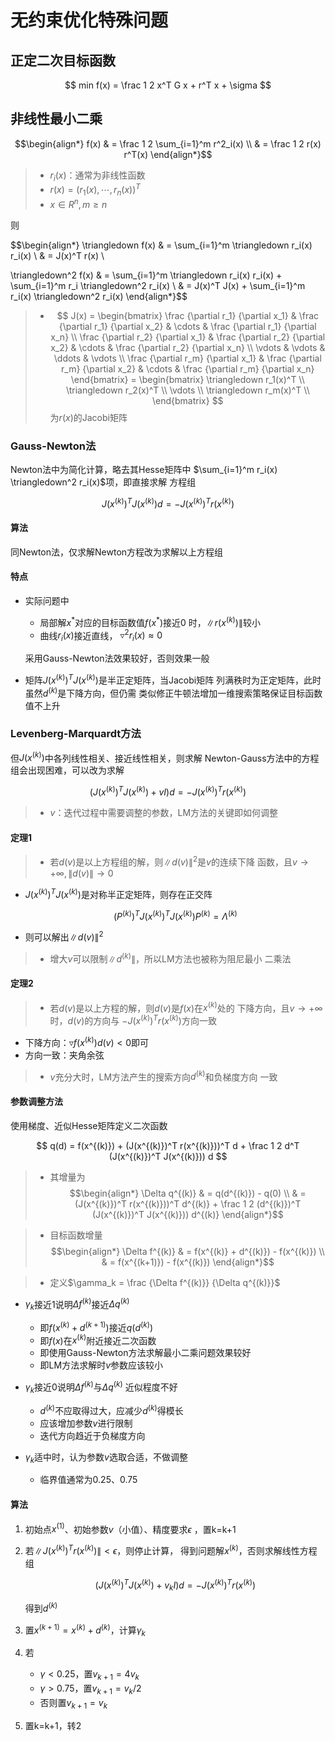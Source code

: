 #	无约束优化特殊问题

##	正定二次目标函数

$$
min f(x) = \frac 1 2 x^T G x + r^T x + \sigma
$$

##	非线性最小二乘

$$\begin{align*}
f(x) & = \frac 1 2 \sum_{i=1}^m r^2_i(x) \\
& = \frac 1 2 r(x) r^T(x)
\end{align*}$$

> - $r_i(x)$：通常为非线性函数
> - $r(x) = (r_1(x), \cdots, r_n(x))^T$
> - $x \in R^n, m \geq n$

则

$$\begin{align*}
\triangledown f(x) & = \sum_{i=1}^m \triangledown r_i(x)
	r_i(x) \\
& = J(x)^T r(x) \\

\triangledown^2 f(x) & = \sum_{i=1}^m \triangledown r_i(x)
	r_i(x) + \sum_{i=1}^m r_i \triangledown^2 r_i(x) \\
& = J(x)^T J(x) + \sum_{i=1}^m r_i(x) \triangledown^2 r_i(x)
\end{align*}$$

> - $$
	J(x) = \begin{bmatrix}
	\frac {\partial r_1} {\partial x_1} &
		\frac {\partial r_1} {\partial x_2} & \cdots &
		\frac {\partial r_1} {\partial x_n} \\
	\frac {\partial r_2} {\partial x_1} &
		\frac {\partial r_2} {\partial x_2} & \cdots &
		\frac {\partial r_2} {\partial x_n} \\
	\vdots & \vdots & \ddots & \vdots \\
	\frac {\partial r_m} {\partial x_1} &
		\frac {\partial r_m} {\partial x_2} & \cdots &
		\frac {\partial r_m} {\partial x_n}
	\end{bmatrix}
	= \begin{bmatrix}
	\triangledown r_1(x)^T \\
	\triangledown r_2(x)^T \\
	\vdots \\
	\triangledown r_m(x)^T \\
	\end{bmatrix}
	$$
	为$r(x)$的Jacobi矩阵

###	Gauss-Newton法

Newton法中为简化计算，略去其Hesse矩阵中
$\sum_{i=1}^m r_i(x) \triangledown^2 r_i(x)$项，即直接求解
方程组

$$
J(x^{(k)})^T J(x^{(k)}) d = -J(x^{(k)})^T r(x^{(k)})
$$

####	算法

同Newton法，仅求解Newton方程改为求解以上方程组

####	特点

-	实际问题中

	-	局部解$x^{ * }$对应的目标函数值$f(x^{ * })$接近0
		时，$\|r(x^{(k)})\|$较小
	-	曲线$r_i(x)$接近直线，
		$\triangledown^2 r_i(x) \approx 0$

	采用Gauss-Newton法效果较好，否则效果一般

-	矩阵$J(x^{(k)})^T J(x^{(k)})$是半正定矩阵，当Jacobi矩阵
	列满秩时为正定矩阵，此时虽然$d^{(k)}$是下降方向，但仍需
	类似修正牛顿法增加一维搜索策略保证目标函数值不上升

###	Levenberg-Marquardt方法

但$J(x^{(k)})$中各列线性相关、接近线性相关，则求解
Newton-Gauss方法中的方程组会出现困难，可以改为求解

$$
(J(x^{(k)})^T J(x^{(k)}) + vI) d = -J(x^{(k)})^T r(x^{(k)})
$$

> - $v$：迭代过程中需要调整的参数，LM方法的关键即如何调整

####	定理1

> - 若$d(v)$是以上方程组的解，则$\|d(v)\|^2$是$v$的连续下降
	函数，且$v \rightarrow +\infty, \|d(v)\| \rightarrow 0$

-	$J(x^{(k)})^T J(x^{(k)})$是对称半正定矩阵，则存在正交阵

	$$
	(P^{(k)})^T J(x^{(k)})^T J(x^{(k)}) P^{(k)} =
		\Lambda^{(k)}
	$$

-	则可以解出$\|d(v)\|^2$

> - 增大$v$可以限制$\|d^{(k)}\|$，所以LM方法也被称为阻尼最小
	二乘法

####	定理2

> - 若$d(v)$是以上方程的解，则$d(v)$是$f(x)$在$x^{(k)}$处的
	下降方向，且$v \rightarrow + \infty$时，$d(v)$的方向与
	$-J(x^{(k)})^T r(x^{(k)})$方向一致

-	下降方向：$\triangledown f(x^{(k)}) d(v) < 0$即可
-	方向一致：夹角余弦

> - $v$充分大时，LM方法产生的搜索方向$d^{(k)}$和负梯度方向
	一致

####	参数调整方法

使用梯度、近似Hesse矩阵定义二次函数

$$
q(d) = f(x^{(k)}) + (J(x^{(k)})^T r(x^{(k)}))^T d +
	\frac 1 2 d^T (J(x^{(k)})^T J(x^{(k)})) d
$$

> - 其增量为
	$$\begin{align*}
	\Delta q^{(k)} & = q(d^{(k)}) - q(0) \\
	& = (J(x^{(k)})^T r(x^{(k)}))^T d^{(k)} + \frac 1 2
		(d^{(k)})^T (J(x^{(k)})^T J(x^{(k)})) d^{(k)}
	\end{align*}$$

> - 目标函数增量
	$$\begin{align*}
	\Delta f^{(k)} & = f(x^{(k)} + d^{(k)}) - f(x^{(k)}) \\
	& = f(x^{(k+1)}) - f(x^{(k)})
	\end{align*}$$

> - 定义$\gamma_k = \frac {\Delta f^{(k)}} {\Delta q^{(k)}}$

-	$\gamma_k$接近1说明$\Delta f^{(k)}$接近$\Delta q^{(k)}$

	-	即$f(x^{(k)} + d^{(k+1)})$接近$q(d^{(k)})$
	-	即$f(x)$在$x^{(k)}$附近接近二次函数
	-	即使用Gauss-Newton方法求解最小二乘问题效果较好
	-	即LM方法求解时$v$参数应该较小

-	$\gamma_k$接近0说明$\Delta f^{(k)}$与$\Delta q^{(k)}$
	近似程度不好

	-	$d^{(k)}$不应取得过大，应减少$d^{(k)}$得模长
	-	应该增加参数$v$进行限制
	-	迭代方向趋近于负梯度方向

-	$\gamma_k$适中时，认为参数$v$选取合适，不做调整
	-	临界值通常为0.25、0.75

####	算法

1.	初始点$x^{(1)}$、初始参数$v$（小值）、精度要求$\epsilon$
	，置k=k+1

2.	若$\|J(x^{(k)})^T r(x^{(k)})\| < \epsilon$，则停止计算，
	得到问题解$x^{(k)}$，否则求解线性方程组

	$$
	(J(x^{(k)})^T J(x^{(k)}) + v_kI) d = -J(x^{(k)})^T
		r(x^{(k)})
	$$

	得到$d^{(k)}$

3.	置$x^{(k+1)} = x^{(k)} + d^{(k)}$，计算$\gamma_k$

4.	若
	-	$\gamma < 0.25$，置$v_{k+1} = 4 v_k$
	-	$\gamma > 0.75$，置$v_{k+1} = v_k / 2$
	-	否则置$v_{k+1} = v_k$

5.	置k=k+1，转2

